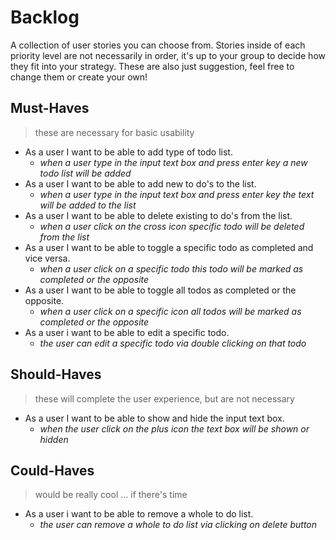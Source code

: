 # Backlog

A collection of user stories you can choose from.  Stories inside of each priority level are not necessarily in order, it's up to your group to decide how they fit into your strategy.  These are also just suggestion, feel free to change them or create your own!

## Must-Haves

> these are necessary for basic usability

- As a user I want to be able to add type of todo list.
  - _when a user type in the input text box and press enter key a new todo list will be added_
- As a user I want to be able to add new to do's to the list.
  - _when a user type in the input text box and press enter key the text will be added to the list_
- As a user I want to be able to delete existing to do's from the list.
  - _when a user click on the cross icon specific todo will be deleted from the list_
- As a user I want to be able to toggle a specific todo as completed and vice versa. 
  - _when a user click on a specific todo this todo will be marked as completed or the opposite_
- As a user I want to be able to toggle all todos as completed or the opposite. 
  - _when a user click on a specific icon all todos will be marked as completed or the opposite_
- As a user i want to be able to edit a specific todo.
  - _the user can edit a specific todo via double clicking on that todo_

## Should-Haves

> these will complete the user experience, but are not necessary

- As a user I want to be able to show and hide the input text box.
  - _when the user click on the plus icon the text box will be shown or hidden_

## Could-Haves

> would be really cool ... if there's time

- As a user i want to be able to remove a whole to do list.
  - _the user can remove a whole to do list via clicking on delete button_
